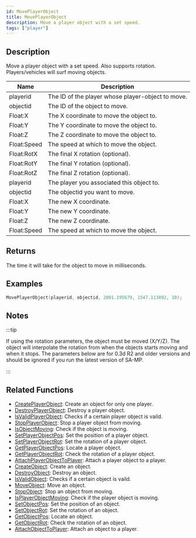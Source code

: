 ```yaml
---
id: MovePlayerObject
title: MovePlayerObject
description: Move a player object with a set speed.
tags: ["player"]
---
```


## Description

Move a player object with a set speed. Also supports rotation. Players/vehicles will surf moving objects.

| Name        | Description                                       |
| ----------- | ------------------------------------------------- |
| playerid    | The ID of the player whose player-object to move. |
| objectid    | The ID of the object to move.                     |
| Float:X     | The X coordinate to move the object to.           |
| Float:Y     | The Y coordinate to move the object to.           |
| Float:Z     | The Z coordinate to move the object to.           |
| Float:Speed | The speed at which to move the object.            |
| Float:RotX  | The final X rotation (optional).                  |
| Float:RotY  | The final Y rotation (optional).                  |
| Float:RotZ  | The final Z rotation (optional).                  |
| playerid    | The player you associated this object to.         |
| objectid    | The objectid you want to move.                    |
| Float:X     | The new X coordinate.                             |
| Float:Y     | The new Y coordinate.                             |
| Float:Z     | The new Z coordinate.                             |
| Float:Speed | The speed at which to move the object.            |

## Returns

The time it will take for the object to move in milliseconds.

## Examples

```c
MovePlayerObject(playerid, objectid, 2001.195679, 1547.113892, 10);
```

## Notes

:::tip

If using the rotation parameters, the object must be moved (X/Y/Z). The object will interpolate the rotation from when the objects starts moving and when it stops.
The parameters below are for 0.3d R2 and older versions and should be ignored if you run the latest version of SA-MP.

:::

## Related Functions

- [CreatePlayerObject](CreatePlayerObject.md): Create an object for only one player.
- [DestroyPlayerObject](DestroyPlayerObject.md): Destroy a player object.
- [IsValidPlayerObject](IsValidPlayerObject.md): Checks if a certain player object is vaild.
- [StopPlayerObject](StopPlayerObject.md): Stop a player object from moving.
- [IsObjectMoving](IsObjectMoving.md): Check if the object is moving.
- [SetPlayerObjectPos](SetPlayerObjectPos.md): Set the position of a player object.
- [SetPlayerObjectRot](SetPlayerObjectRot.md): Set the rotation of a player object.
- [GetPlayerObjectPos](GetPlayerObjectPos.md): Locate a player object.
- [GetPlayerObjectRot](GetPlayerObjectRot.md): Check the rotation of a player object.
- [AttachPlayerObjectToPlayer](AttachPlayerObjectToPlayer.md): Attach a player object to a player.
- [CreateObject](CreateObject.md): Create an object.
- [DestroyObject](DestroyObject.md): Destroy an object.
- [IsValidObject](IsValidObject.md): Checks if a certain object is vaild.
- [MoveObject](MoveObject.md): Move an object.
- [StopObject](StopObject.md): Stop an object from moving.
- [IsPlayerObjectMoving](IsPlayerObjectMoving.md): Check if the player object is moving.
- [SetObjectPos](SetObjectPos.md): Set the position of an object.
- [SetObjectRot](SetObjectRot.md): Set the rotation of an object.
- [GetObjectPos](GetObjectPos.md): Locate an object.
- [GetObjectRot](GetObjectRot.md): Check the rotation of an object.
- [AttachObjectToPlayer](AttachObjectToPlayer.md): Attach an object to a player.
